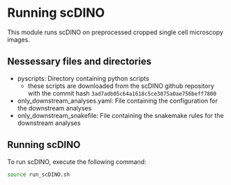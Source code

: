 # Running scDINO
This module runs scDINO on preprocessed cropped single cell microscopy images.

## Nessessary files and directories
- pyscripts: Directory containing python scripts
    - these scripts are downloaded from the scDINO github repository with the commit hash `3ad7adb05c64a1618c5ce3075a0ae756beff7800`
- only_downstream_analyses.yaml: File containing the configuration for the downstream analyses
- only_downstream_snakefile: File containing the snakemake rules for the downstream analyses

## Running scDINO
To run scDINO, execute the following command:
```bash
source run_scDINO.sh
```

